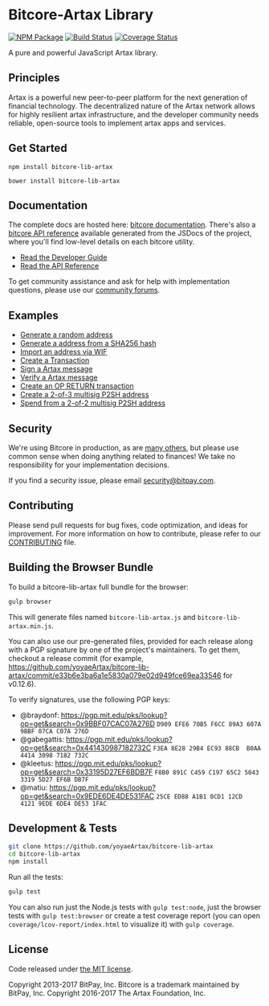 Bitcore-Artax Library
=======

[![NPM Package](https://img.shields.io/npm/v/bitcore-lib-artax.svg?style=flat-square)](https://www.npmjs.org/package/bitcore-lib-artax)
[![Build Status](https://img.shields.io/travis/yoyaeArtax/bitcore-lib-artax.svg?branch=master&style=flat-square)](https://travis-ci.org/yoyaeArtax/bitcore-lib-artax)
[![Coverage Status](https://img.shields.io/coveralls/yoyaeArtax/bitcore-lib-artax.svg?style=flat-square)](https://coveralls.io/github/yoyaeArtax/bitcore-lib-artax?branch=master)

A pure and powerful JavaScript Artax library.

## Principles

Artax is a powerful new peer-to-peer platform for the next generation of financial technology. The decentralized nature of the Artax network allows for highly resilient artax infrastructure, and the developer community needs reliable, open-source tools to implement artax apps and services.

## Get Started

```
npm install bitcore-lib-artax
```

```
bower install bitcore-lib-artax
```

## Documentation

The complete docs are hosted here: [bitcore documentation](http://bitcore.io/guide/). There's also a [bitcore API reference](http://bitcore.io/api/) available generated from the JSDocs of the project, where you'll find low-level details on each bitcore utility.

- [Read the Developer Guide](http://bitcore.io/guide/)
- [Read the API Reference](http://bitcore.io/api/)

To get community assistance and ask for help with implementation questions, please use our [community forums](https://forum.bitcore.io/).

## Examples

* [Generate a random address](https://github.com/yoyaeArtax/bitcore-lib-artax/blob/master/docs/examples.md#generate-a-random-address)
* [Generate a address from a SHA256 hash](https://github.com/yoyaeArtax/bitcore-lib-artax/blob/master/docs/examples.md#generate-a-address-from-a-sha256-hash)
* [Import an address via WIF](https://github.com/yoyaeArtax/bitcore-lib-artax/blob/master/docs/examples.md#import-an-address-via-wif)
* [Create a Transaction](https://github.com/yoyaeArtax/bitcore-lib-artax/blob/master/docs/examples.md#create-a-transaction)
* [Sign a Artax message](https://github.com/yoyaeArtax/bitcore-lib-artax/blob/master/docs/examples.md#sign-a-bitcoin-message)
* [Verify a Artax message](https://github.com/yoyaeArtax/bitcore-lib-artax/blob/master/docs/examples.md#verify-a-bitcoin-message)
* [Create an OP RETURN transaction](https://github.com/yoyaeArtax/bitcore-lib-artax/blob/master/docs/examples.md#create-an-op-return-transaction)
* [Create a 2-of-3 multisig P2SH address](https://github.com/yoyaeArtax/bitcore-lib-artax/blob/master/docs/examples.md#create-a-2-of-3-multisig-p2sh-address)
* [Spend from a 2-of-2 multisig P2SH address](https://github.com/yoyaeArtax/bitcore-lib-artax/blob/master/docs/examples.md#spend-from-a-2-of-2-multisig-p2sh-address)


## Security

We're using Bitcore in production, as are [many others](http://bitcore.io#projects), but please use common sense when doing anything related to finances! We take no responsibility for your implementation decisions.

If you find a security issue, please email security@bitpay.com.

## Contributing

Please send pull requests for bug fixes, code optimization, and ideas for improvement. For more information on how to contribute, please refer to our [CONTRIBUTING](https://github.com/yoyaeArtax/bitcore-lib-artax/blob/master/CONTRIBUTING.md) file.

## Building the Browser Bundle

To build a bitcore-lib-artax full bundle for the browser:

```sh
gulp browser
```

This will generate files named `bitcore-lib-artax.js` and `bitcore-lib-artax.min.js`.

You can also use our pre-generated files, provided for each release along with a PGP signature by one of the project's maintainers. To get them, checkout a release commit (for example, https://github.com/yoyaeArtax/bitcore-lib-artax/commit/e33b6e3ba6a1e5830a079e02d949fce69ea33546 for v0.12.6).

To verify signatures, use the following PGP keys:
- @braydonf: https://pgp.mit.edu/pks/lookup?op=get&search=0x9BBF07CAC07A276D `D909 EFE6 70B5 F6CC 89A3 607A 9BBF 07CA C07A 276D`
- @gabegattis: https://pgp.mit.edu/pks/lookup?op=get&search=0x441430987182732C `F3EA 8E28 29B4 EC93 88CB  B0AA 4414 3098 7182 732C`
- @kleetus: https://pgp.mit.edu/pks/lookup?op=get&search=0x33195D27EF6BDB7F `F8B0 891C C459 C197 65C2 5043 3319 5D27 EF6B DB7F`
- @matiu: https://pgp.mit.edu/pks/lookup?op=get&search=0x9EDE6DE4DE531FAC `25CE ED88 A1B1 0CD1 12CD  4121 9EDE 6DE4 DE53 1FAC`


## Development & Tests

```sh
git clone https://github.com/yoyaeArtax/bitcore-lib-artax
cd bitcore-lib-artax
npm install
```

Run all the tests:

```sh
gulp test
```

You can also run just the Node.js tests with `gulp test:node`, just the browser tests with `gulp test:browser`
or create a test coverage report (you can open `coverage/lcov-report/index.html` to visualize it) with `gulp coverage`.

## License

Code released under [the MIT license](https://github.com/yoyaeArtax/bitcore-lib-artax/blob/master/LICENSE).

Copyright 2013-2017 BitPay, Inc. Bitcore is a trademark maintained by BitPay, Inc.
Copyright 2016-2017 The Artax Foundation, Inc.
